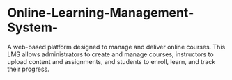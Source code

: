 # Online-Learning-Management-System-
A web-based platform designed to manage and deliver online courses. This LMS allows administrators to create and manage courses, instructors to upload content and assignments, and students to enroll, learn, and track their progress. 
